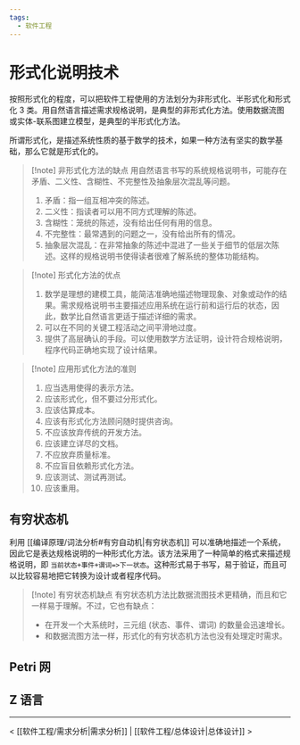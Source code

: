 ```yaml
---
tags:
  - 软件工程
---
```


# 形式化说明技术

按照形式化的程度，可以把软件工程使用的方法划分为非形式化、半形式化和形式化 3 类。用自然语言描述需求规格说明，是典型的非形式化方法。使用数据流图或实体-联系图建立模型，是典型的半形式化方法。

所谓形式化，是描述系统性质的基于数学的技术，如果一种方法有坚实的数学基础，那么它就是形式化的。

> [!note] 非形式化方法的缺点
> 用自然语言书写的系统规格说明书，可能存在矛盾、二义性、含糊性、不完整性及抽象层次混乱等问题。
> 1. 矛盾：指一组互相冲突的陈述。
> 2. 二义性：指读者可以用不同方式理解的陈述。
> 3. 含糊性：笼统的陈述，没有给出任何有用的信息。
> 4. 不完整性：最常遇到的问题之一，没有给出所有的情况。
> 5. 抽象层次混乱：在非常抽象的陈述中混进了一些关于细节的低层次陈述。这样的规格说明书使得读者很难了解系统的整体功能结构。

> [!note] 形式化方法的优点
> 1. 数学是理想的建模工具，能简洁准确地描述物理现象、对象或动作的结果。需求规格说明书主要描述应用系统在运行前和运行后的状态，因此，数学比自然语言更适于描述详细的需求。
> 2. 可以在不同的关键工程活动之间平滑地过度。
> 3. 提供了高层确认的手段。可以使用数学方法证明，设计符合规格说明，程序代码正确地实现了设计结果。

> [!note] 应用形式化方法的准则
> 1. 应当选用使得的表示方法。
> 2. 应该形式化，但不要过分形式化。
> 3. 应该估算成本。
> 4. 应该有形式化方法顾问随时提供咨询。
> 5. 不应该放弃传统的开发方法。
> 6. 应该建立详尽的文档。
> 7. 不应放弃质量标准。
> 8. 不应盲目依赖形式化方法。
> 9. 应该测试、测试再测试。
> 10. 应该重用。

## 有穷状态机

利用 [[编译原理/词法分析#有穷自动机|有穷状态机]] 可以准确地描述一个系统，因此它是表达规格说明的一种形式化方法。该方法采用了一种简单的格式来描述规格说明，即 `当前状态+事件+谓词=>下一状态`。这种形式易于书写，易于验证，而且可以比较容易地把它转换为设计或者程序代码。

> [!note] 有穷状态机缺点
有穷状态机方法比数据流图技术更精确，而且和它一样易于理解。不过，它也有缺点：
> - 在开发一个大系统时，三元组 (状态、事件、谓词) 的数量会迅速增长。
> - 和数据流图方法一样，形式化的有穷状态机方法也没有处理定时需求。

## Petri 网

## Z 语言

---
< [[软件工程/需求分析|需求分析]] | [[软件工程/总体设计|总体设计]] >
